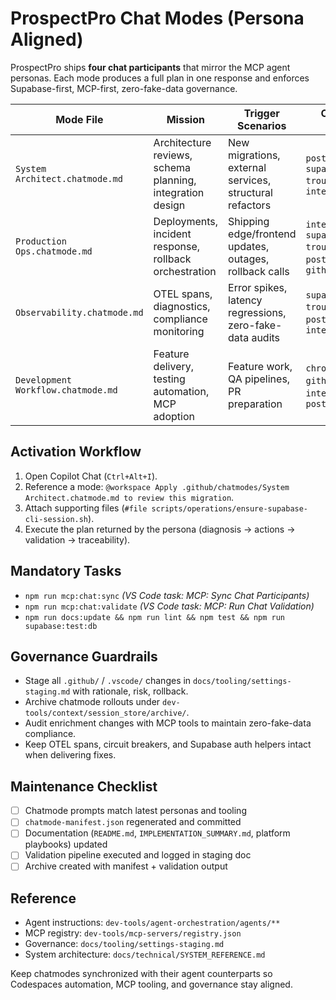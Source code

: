 # ProspectPro Chat Modes (Persona Aligned)

ProspectPro ships **four chat participants** that mirror the MCP agent personas. Each mode produces a full plan in one response and enforces Supabase-first, MCP-first, zero-fake-data governance.

| Mode File | Mission | Trigger Scenarios | Core MCP Servers |
| --- | --- | --- | --- |
| `System Architect.chatmode.md` | Architecture reviews, schema planning, integration design | New migrations, external services, structural refactors | `postgresql`, `supabase-troubleshooting`, `integration-hub` |
| `Production Ops.chatmode.md` | Deployments, incident response, rollback orchestration | Shipping edge/frontend updates, outages, rollback calls | `integration-hub`, `supabase-troubleshooting`, `postgresql`, `github` |
| `Observability.chatmode.md` | OTEL spans, diagnostics, compliance monitoring | Error spikes, latency regressions, zero-fake-data audits | `supabase-troubleshooting`, `postgresql`, `integration-hub` |
| `Development Workflow.chatmode.md` | Feature delivery, testing automation, MCP adoption | Feature work, QA pipelines, PR preparation | `chrome-devtools`, `github`, `integration-hub`, `postgresql` |

## Activation Workflow
1. Open Copilot Chat (`Ctrl+Alt+I`).
2. Reference a mode: `@workspace Apply .github/chatmodes/System Architect.chatmode.md to review this migration`.
3. Attach supporting files (`#file scripts/operations/ensure-supabase-cli-session.sh`).
4. Execute the plan returned by the persona (diagnosis → actions → validation → traceability).

## Mandatory Tasks
- `npm run mcp:chat:sync` *(VS Code task: MCP: Sync Chat Participants)*
- `npm run mcp:chat:validate` *(VS Code task: MCP: Run Chat Validation)*
- `npm run docs:update && npm run lint && npm test && npm run supabase:test:db`

## Governance Guardrails
- Stage all `.github/` / `.vscode/` changes in `docs/tooling/settings-staging.md` with rationale, risk, rollback.
- Archive chatmode rollouts under `dev-tools/context/session_store/archive/`.
- Audit enrichment changes with MCP tools to maintain zero-fake-data compliance.
- Keep OTEL spans, circuit breakers, and Supabase auth helpers intact when delivering fixes.

## Maintenance Checklist
- [ ] Chatmode prompts match latest personas and tooling
- [ ] `chatmode-manifest.json` regenerated and committed
- [ ] Documentation (`README.md`, `IMPLEMENTATION_SUMMARY.md`, platform playbooks) updated
- [ ] Validation pipeline executed and logged in staging doc
- [ ] Archive created with manifest + validation output

## Reference
- Agent instructions: `dev-tools/agent-orchestration/agents/**`
- MCP registry: `dev-tools/mcp-servers/registry.json`
- Governance: `docs/tooling/settings-staging.md`
- System architecture: `docs/technical/SYSTEM_REFERENCE.md`

Keep chatmodes synchronized with their agent counterparts so Codespaces automation, MCP tooling, and governance stay aligned.
